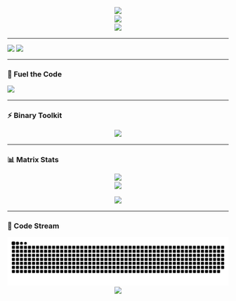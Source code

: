 <p align="center">
    <img src="https://capsule-render.vercel.app/api?type=waving&color=006400&height=100&section=header&reversal=true&animation=twinkling">
<br/>
  <img src="https://github.com/7oSkaaa/7oSkaaa/blob/main/Images/about_me.gif?raw=true" width="120px">
  <br>
  <img src="https://readme-typing-svg.demolab.com?font=Orbitron&size=26&duration=4000&pause=1000&color=00FF00&center=true&vCenter=true&width=500&lines=Full-Stack+Developer;Open-Source+Enthusiast;Problem+Solver">
</p>

---

<p align="left">
  <img src="https://komarev.com/ghpvc/?username=dihaxn&label=Terminal+Visitors&color=006400&style=flat-square">
  <a href="https://twitter.com/dihaxn">
    <img src="https://img.shields.io/twitter/follow/dihaxn?logo=twitter&style=for-the-badge&color=00FF00&labelColor=000000">
  </a>
</p>

---

### 🚀 Fuel the Code
<p align="left">
  <a href="https://www.buymeacoffee.com/ihanlaknukl">
    <img src="https://img.shields.io/badge/Buy_Me_A_Coffee-00FF00?style=for-the-badge&logo=buy-me-a-coffee&logoColor=black">
  </a>
</p>

---

### ⚡ Binary Toolkit
<p align="center">
  <img src="https://skillicons.dev/icons?i=aws,docker,cpp,cs,java,js,ts,css,html,tailwind,php,laravel,git,mongodb,mysql,nodejs,express,react,redux,spring,figma,postman,jenkins,linux&perline=12">
</p>

---

### 📊 Matrix Stats
<p align="center">
  <img src="https://github-readme-stats.vercel.app/api?username=dihaxn&show_icons=true&theme=dark&bg_color=0D1117&title_color=00FF00&icon_color=006400&text_color=FFFFFF&border_color=006400" width="49%">
<br/>
  <img src="https://github-readme-streak-stats.herokuapp.com?user=dihaxn&theme=dark&background=0D1117&border=006400&stroke=006400&dates=00FF00&ring=00FF00&fire=00FF00&currStreakNum=FFFFFF&sideNums=FFFFFF&currStreakLabel=00FF00" width="49%">
</p>

<p align="center">
  <img src="https://github-readme-stats.vercel.app/api/top-langs?username=dihaxn&layout=compact&theme=dark&bg_color=0D1117&title_color=00FF00&text_color=FFFFFF&border_color=006400">
</p>

---

### 🐍 Code Stream
<p align="center">
  <img src="https://raw.githubusercontent.com/Platane/snk/output/github-contribution-grid-snake.svg?user=dihaxn&color=006400&radius=15&colorA=00FF00&colorB=006400" alt="Code Matrix">
 <img src="https://capsule-render.vercel.app/api?type=waving&color=006400&height=120&section=footer&animation=twinkling">
</p>
